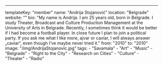 ---
  templateKey: "member"
  name: "Andrija Stojanović"
  location: "Belgrade"
  website: ""
  bio: "My name is Andrija. I am 25 years old, born in Belgrade. I study Theater, Broadcast and Culture Production Management at the University of Arts in Belgrade. Recently, I sometimes think it would be better if I had become a football player. In close future I plan to join a political party. If you ask me what I like more, ajvar or caviar, I will always answer „caviar“, even though I’ve maybe never tried it."
  from: "2010"
  to: "2010"
  image: "/img/AndrijaStojanovic.jpg"
  tags: 
    - "Savamala"
    - "Art"
    - "Music"
    - "Belgrade"
    - "Right to the City"
    - "Research on Cities"
    - "Culture"
    - "Theater"
    - "Radio"
